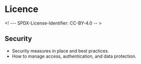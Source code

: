 # Licence

<! --- SPDX-License-Identifier: CC-BY-4.0  -- >

## Security

- Security measures in place and best practices.
- How to manage access, authentication, and data protection.

